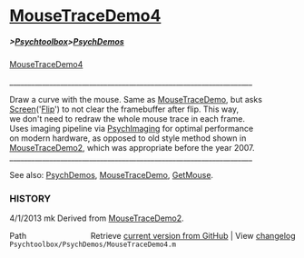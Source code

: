 # [MouseTraceDemo4](MouseTraceDemo4)
##### >[Psychtoolbox](Psychtoolbox)>[PsychDemos](PsychDemos)

[MouseTraceDemo4](MouseTraceDemo4)  
  
\_\_\_\_\_\_\_\_\_\_\_\_\_\_\_\_\_\_\_\_\_\_\_\_\_\_\_\_\_\_\_\_\_\_\_\_\_\_\_\_\_\_\_\_\_\_\_\_\_\_\_\_\_\_\_\_\_\_\_\_\_\_\_\_\_\_\_  
  
Draw a curve with the mouse. Same as [MouseTraceDemo](MouseTraceDemo), but asks  
[Screen](Screen)('[Flip](Flip)') to not clear the framebuffer after flip. This way,  
we don't need to redraw the whole mouse trace in each frame.  
Uses imaging pipeline via [PsychImaging](PsychImaging) for optimal performance  
on modern hardware, as opposed to old style method shown in  
[MouseTraceDemo2](MouseTraceDemo2), which was appropriate before the year 2007.  
\_\_\_\_\_\_\_\_\_\_\_\_\_\_\_\_\_\_\_\_\_\_\_\_\_\_\_\_\_\_\_\_\_\_\_\_\_\_\_\_\_\_\_\_\_\_\_\_\_\_\_\_\_\_\_\_\_\_\_\_\_\_\_\_\_\_\_  
  
See also: [PsychDemos](PsychDemos), [MouseTraceDemo](MouseTraceDemo), [GetMouse](GetMouse).  
  
### HISTORY  
  
4/1/2013  mk       Derived from [MouseTraceDemo2](MouseTraceDemo2).  




<div class="code_header" style="text-align:right;">
  <span style="float:left;">Path&nbsp;&nbsp;</span> <span class="counter">Retrieve <a href=
  "https://raw.github.com/Psychtoolbox-3/Psychtoolbox-3/beta/Psychtoolbox/PsychDemos/MouseTraceDemo4.m">current version from GitHub</a> | View <a href=
  "https://github.com/Psychtoolbox-3/Psychtoolbox-3/commits/beta/Psychtoolbox/PsychDemos/MouseTraceDemo4.m">changelog</a></span>
</div>
<div class="code">
  <code>Psychtoolbox/PsychDemos/MouseTraceDemo4.m</code>
</div>

